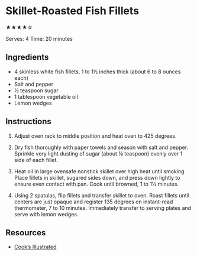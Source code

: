 # Skillet-Roasted Fish Fillets

★★★★☆

Serves: 4
Time: 20 minutes

## Ingredients

* 4 skinless white fish fillets, 1 to 1½ inches thick (about 6 to 8 ounces each)
* Salt and pepper
* ½ teaspoon sugar
* 1 tablespoon vegetable oil
* Lemon wedges

## Instructions

1. Adjust oven rack to middle position and heat oven to 425 degrees.

2. Dry fish thoroughly with paper towels and season with salt and pepper. Sprinkle very light dusting of sugar (about ⅛ teaspoon) evenly over 1 side of each fillet.

3. Heat oil in large ovensafe nonstick skillet over high heat until smoking. Place fillets in skillet, sugared sides down, and press down lightly to ensure even contact with pan. Cook until browned, 1 to 1½ minutes.

4. Using 2 spatulas, flip fillets and transfer skillet to oven. Roast fillets until centers are just opaque and register 135 degrees on instant-read thermometer, 7 to 10 minutes. Immediately transfer to serving plates and serve with lemon wedges.

## Resources

* [Cook’s Illustrated](http://www.cooksillustrated.com/recipes/5865-skillet-roasted-fish-fillets)
